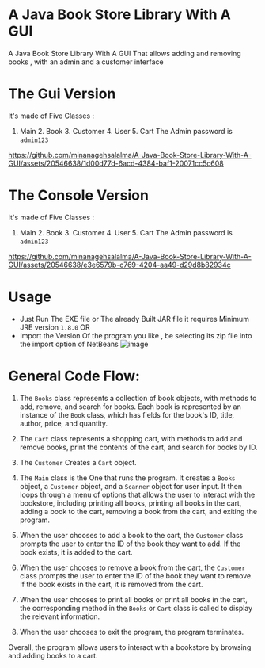 # A Java Book Store Library With A GUI
A Java Book Store Library With A GUI That allows adding and removing books , with an admin and a customer interface

# The Gui Version 
It's made of Five Classes : 
1. Main 2. Book 3. Customer 4. User 5. Cart
The Admin password is `admin123`


https://github.com/minanagehsalalma/A-Java-Book-Store-Library-With-A-GUI/assets/20546638/1d00d77d-6acd-4384-baf1-20071cc5c608



# The Console Version 
It's made of Five Classes : 
1. Main 2. Book 3. Customer 4. User 5. Cart
The Admin password is `admin123`


https://github.com/minanagehsalalma/A-Java-Book-Store-Library-With-A-GUI/assets/20546638/e3e6579b-c769-4204-aa49-d29d8b82934c

# Usage 
- Just Run The EXE file or The already Built JAR file it requires Minimum JRE version `1.8.0`
OR
- Import the Version Of the program you like , be selecting its zip file into the import option of NetBeans 
![image](https://github.com/minanagehsalalma/A-Java-Book-Store-Library-With-A-GUI/assets/20546638/6f7dab98-f629-4c6f-ba82-b477d35e975f)


# General Code Flow:

1. The `Books` class represents a collection of book objects, with methods to add, remove, and search for books. Each book is represented by an instance of the `Book` class, which has fields for the book's ID, title, author, price, and quantity.

2. The `Cart` class represents a shopping cart, with methods to add and remove books, print the contents of the cart, and search for books by ID.

3. The `Customer` Creates a `Cart` object.

4. The `Main` class is the One that runs the program. It creates a `Books` object, a `Customer` object, and a `Scanner` object for user input. It then loops through a menu of options that allows the user to interact with the bookstore, including printing all books, printing all books in the cart, adding a book to the cart, removing a book from the cart, and exiting the program.

5. When the user chooses to add a book to the cart, the `Customer` class prompts the user to enter the ID of the book they want to add. If the book exists, it is added to the cart.

6. When the user chooses to remove a book from the cart, the `Customer` class prompts the user to enter the ID of the book they want to remove. If the book exists in the cart, it is removed from the cart.

7. When the user chooses to print all books or print all books in the cart, the corresponding method in the `Books` or `Cart` class is called to display the relevant information.

8. When the user chooses to exit the program, the program terminates.

Overall, the program allows users to interact with a bookstore by browsing and adding books to a cart.
